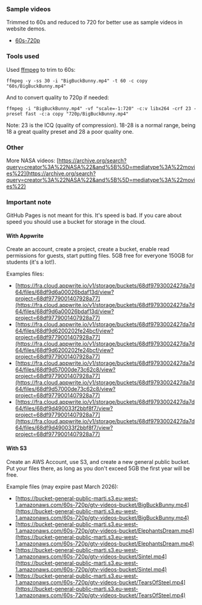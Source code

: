 ### Sample videos
Trimmed to 60s and reduced to 720 for better use as sample videos in website demos.
- [60s-720p](./60s-720p)

### Tools used
Used [ffmpeg](https://ffmpeg.org/download.html) to trim to 60s:
```
ffmpeg -y -ss 30 -i "BigBuckBunny.mp4" -t 60 -c copy "60s/BigBuckBunny.mp4"
```
And to convert quality to 720p if needed:
```
ffmpeg -i "BigBuckBunny.mp4" -vf "scale=-1:720" -c:v libx264 -crf 23 -preset fast -c:a copy "720p/BigBuckBunny.mp4"
```
Note: 23 is the ICQ (quality of compression). 18-28 is a normal range, being 18 a great quality preset and 28 a poor quality one.
### Other
More NASA videos: [https://archive.org/search?query=creator%3A%22NASA%22&and%5B%5D=mediatype%3A%22movies%22](https://archive.org/search?query=creator%3A%22NASA%22&and%5B%5D=mediatype%3A%22movies%22)
### Important note
GitHub Pages is not meant for this. It's speed is bad. If you care about speed you should use a bucket for storage in the cloud.

#### With Appwrite
Create an account, create a project, create a bucket, enable read permissions for guests, start putting files. 5GB free for everyone 150GB for students (it's a lot!).

Examples files:
- [https://fra.cloud.appwrite.io/v1/storage/buckets/68df9793002427da7d64/files/68df9d6a00026bdaf13d/view?project=68df9779001407928a77](https://fra.cloud.appwrite.io/v1/storage/buckets/68df9793002427da7d64/files/68df9d6a00026bdaf13d/view?project=68df9779001407928a77)
- [https://fra.cloud.appwrite.io/v1/storage/buckets/68df9793002427da7d64/files/68df9d6200202fe24bcf/view?project=68df9779001407928a77](https://fra.cloud.appwrite.io/v1/storage/buckets/68df9793002427da7d64/files/68df9d6200202fe24bcf/view?project=68df9779001407928a77)
- [https://fra.cloud.appwrite.io/v1/storage/buckets/68df9793002427da7d64/files/68df9d57000de73c62c8/view?project=68df9779001407928a77](https://fra.cloud.appwrite.io/v1/storage/buckets/68df9793002427da7d64/files/68df9d57000de73c62c8/view?project=68df9779001407928a77)
- [https://fra.cloud.appwrite.io/v1/storage/buckets/68df9793002427da7d64/files/68df9d490033f2bbf8f7/view?project=68df9779001407928a77](https://fra.cloud.appwrite.io/v1/storage/buckets/68df9793002427da7d64/files/68df9d490033f2bbf8f7/view?project=68df9779001407928a77) 


#### With S3
Create an AWS Account, use S3, and create a new general public bucket. Put your files there, as long as you don't exceed 5GB the first year will be free.

Example files (may expire past March 2026): 
- [https://bucket-general-public-marti.s3.eu-west-1.amazonaws.com/60s-720p/gtv-videos-bucket/BigBuckBunny.mp4](https://bucket-general-public-marti.s3.eu-west-1.amazonaws.com/60s-720p/gtv-videos-bucket/BigBuckBunny.mp4)
- [https://bucket-general-public-marti.s3.eu-west-1.amazonaws.com/60s-720p/gtv-videos-bucket/ElephantsDream.mp4](https://bucket-general-public-marti.s3.eu-west-1.amazonaws.com/60s-720p/gtv-videos-bucket/ElephantsDream.mp4)
- [https://bucket-general-public-marti.s3.eu-west-1.amazonaws.com/60s-720p/gtv-videos-bucket/Sintel.mp4](https://bucket-general-public-marti.s3.eu-west-1.amazonaws.com/60s-720p/gtv-videos-bucket/Sintel.mp4)
- [https://bucket-general-public-marti.s3.eu-west-1.amazonaws.com/60s-720p/gtv-videos-bucket/TearsOfSteel.mp4](https://bucket-general-public-marti.s3.eu-west-1.amazonaws.com/60s-720p/gtv-videos-bucket/TearsOfSteel.mp4)
